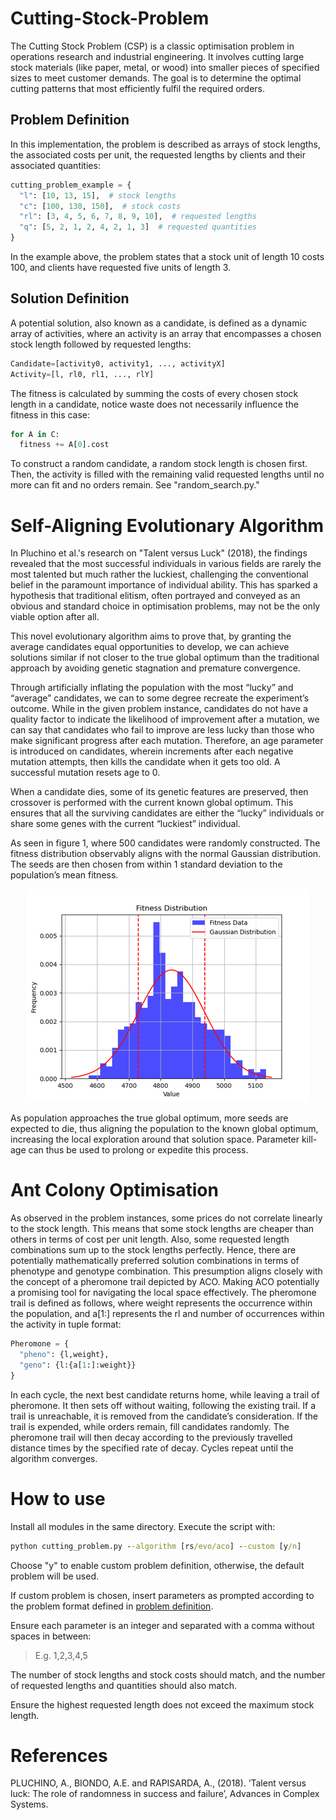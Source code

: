 # Cutting-Stock-Problem
The Cutting Stock Problem (CSP) is a classic optimisation problem in operations research and industrial engineering. It involves cutting large stock materials (like paper, metal, or wood) into smaller pieces of specified sizes to meet customer demands. The goal is to determine the optimal cutting patterns that most efficiently fulfil the required orders. 

## Problem Definition
In this implementation, the problem is described as arrays of stock lengths, the associated costs per unit, the requested lengths by clients and their associated quantities:
```python
cutting_problem_example = {
  "l": [10, 13, 15],  # stock lengths
  "c": [100, 130, 150],  # stock costs
  "rl": [3, 4, 5, 6, 7, 8, 9, 10],  # requested lengths
  "q": [5, 2, 1, 2, 4, 2, 1, 3]  # requested quantities
}
```
In the example above, the problem states that a stock unit of length 10 costs 100, and clients have requested five units of length 3.

## Solution Definition
A potential solution, also known as a candidate, is defined as a dynamic array of activities, where an activity is an array that encompasses a chosen stock length followed by requested lengths:
```python
Candidate=[activity0, activity1, ..., activityX]
Activity=[l, rl0, rl1, ..., rlY]
```
The fitness is calculated by summing the costs of every chosen stock length in a candidate, notice waste does not necessarily influence the fitness in this case:
```python
for A in C:
  fitness += A[0].cost
```
To construct a random candidate, a random stock length is chosen first. Then, the activity is filled with the remaining valid requested lengths until no more can fit and no orders remain. See "random_search.py."

# Self-Aligning Evolutionary Algorithm
In Pluchino et al.'s research on "Talent versus Luck" (2018), the findings revealed that the most successful individuals in various fields are rarely the most talented but much rather the luckiest, challenging the conventional belief in the paramount importance of individual ability. This has sparked a hypothesis that traditional elitism, often portrayed and conveyed as an obvious and standard choice in optimisation problems, may not be the only viable option after all.

This novel evolutionary algorithm aims to prove that, by granting the average candidates equal opportunities to develop, we can achieve solutions similar if not closer to the true global optimum than the traditional approach by avoiding genetic stagnation and premature convergence.

Through artificially inflating the population with the most “lucky” and “average” candidates, we can to some degree recreate the experiment’s outcome. While in the given problem instance, candidates do not have a quality factor to indicate the likelihood of improvement after a mutation, we can say that candidates who fail to improve are less lucky than those who make significant progress after each mutation. Therefore, an age parameter is introduced on candidates, wherein increments after each negative mutation attempts, then kills the candidate when it gets too old. A successful mutation resets age to 0.

When a candidate dies, some of its genetic features are preserved, then crossover is performed with the current known global optimum.  This ensures that all the surviving candidates are either the “lucky” individuals or share some genes with the current “luckiest” individual.

As seen in figure 1, where 500 candidates were randomly constructed. The fitness distribution observably aligns with the normal Gaussian distribution. The seeds are then chosen from within 1 standard deviation to the population’s mean fitness.

<p align="center">
  <img src="https://github.com/hongd13/Cutting-Stock-Problem/blob/main/Picture1.png?raw=true"/>
</p>

As population approaches the true global optimum, more seeds are expected to die, thus aligning the population to the known global optimum, increasing the local exploration around that solution space. Parameter kill-age can thus be used to prolong or expedite this process. 

# Ant Colony Optimisation
As observed in the problem instances, some prices do not correlate linearly to the stock length. This means that some stock lengths are cheaper than others in terms of cost per unit length. Also, some requested length combinations sum up to the stock lengths perfectly. Hence, there are potentially mathematically preferred solution combinations in terms of phenotype and genotype combination.
This presumption aligns closely with the concept of a pheromone trail depicted by ACO. Making ACO potentially a promising tool for navigating the local space effectively. 
The pheromone trail is defined as follows, where weight represents the occurrence within the population, and a[1:] represents the rl and number of occurrences within the activity in tuple format:
```python
Pheromone = {
  "pheno": {l,weight},
  "geno": {l:{a[1:]:weight}}
}
```

In each cycle, the next best candidate returns home, while leaving a trail of pheromone. It then sets off without waiting, following the existing trail. If a trail is unreachable, it is removed from the candidate’s consideration. If the trail is expended, while orders remain, fill candidates randomly. The pheromone trail will then decay according to the previously travelled distance times by the specified rate of decay. Cycles repeat until the algorithm converges.

# How to use
Install all modules in the same directory. Execute the script with:
```cmd
python cutting_problem.py --algorithm [rs/evo/aco] --custom [y/n]
```

Choose "y" to enable custom problem definition, otherwise, the default problem will be used.

If custom problem is chosen, insert parameters as prompted according to the problem format defined in [problem definition](https://github.com/hongd13/Cutting-Stock-Problem?tab=readme-ov-file#problem-definition). 

Ensure each parameter is an integer and separated with a comma without spaces in between:
> E.g. 1,2,3,4,5

The number of stock lengths and stock costs should match, and the number of requested lengths and quantities should also match. 

Ensure the highest requested length does not exceed the maximum stock length. 



# References
PLUCHINO, A., BIONDO, A.E. and RAPISARDA, A., (2018). ‘Talent versus luck: The role of randomness in success and failure’, Advances in Complex Systems.
